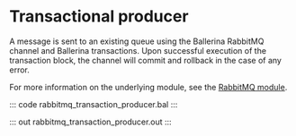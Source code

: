 # Transactional producer

A message is sent to an existing queue using the Ballerina RabbitMQ channel and Ballerina transactions. Upon successful execution of the transaction block, the channel will commit and rollback in the case of any error.

For more information on the underlying module, see the [RabbitMQ module](https://lib.ballerina.io/ballerinax/rabbitmq/latest).

::: code rabbitmq_transaction_producer.bal :::

::: out rabbitmq_transaction_producer.out :::